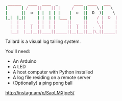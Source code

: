 ```ruby
 ______   ____  ____  _       ____  ____   ___   
|      | /    ||    || |     /    ||    \ |   \  
|      ||  o  | |  | | |    |  o  ||  D  )|    \ 
|_|  |_||     | |  | | |___ |     ||    / |  D  |
  |  |  |  _  | |  | |     ||  _  ||    \ |     |
  |  |  |  |  | |  | |     ||  |  ||  .  \|     |
  |__|  |__|__||____||_____||__|__||__|\_||_____|

```

Tailard is a visual log tailing system. 

You'll need:
* An Arduino
* A LED
* A host computer with Python installed
* A log file residing on a remote server
* (Optionally) a ping pong ball

http://instagr.am/p/SaoLMXjqe5/

